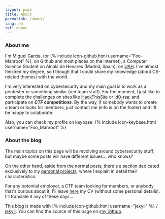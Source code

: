 ```yaml
---
layout: page
title: About
permalink: /about/
lang: en
ref: about
---
```


### About me
I'm Miguel García, (or {% include icon-github.html username="Foo-Manroot" %}, on Github
and most places on the internet), a Computer Science Student on Alcalá de Henares
(Madrid, Spain), on [UAH](https://www.uah.es). I've almost finished my degree, so I
though that I could share my knowledge (about CS-related themes) with the world.

I'm very interested on cybersecurity and my main goal is to work as a pentester or
something similar (red team stuff). For the moment, I just like to complete the
challenges on sites like [HackThisSite](https://www.hackthissite.org/) or
[id0-rsa](https://id0-rsa.pub/); and participate on **_CTF_ competitions**. By the way,
if somebody wants to create a team or looks for members, just contact me (info is on the
footer) and I'll be happy to colaborate.

Also, you can check my profile on keybase:
	{% include icon-keybase.html username="Foo_Manroot" %}


### About the blog
The main topics on this page will be revolving around cybersecurity stuff; but maybe
some posts will have different issues... who knows?


On the other hand, aside from the normal posts, there's a section dedicated exclusively
to my [personal projects](../projects), where I explain in detail their characteristics.


For any potential employer, a CTF team looking for members, or anybody that's curious
about it, I'll leave [here](/assets/Miguel-García_CV.pdf) my CV (without some personal
details). I'll translate it any of these days...

This blog is made with {% include icon-github.html username="jekyll" %} /
[jekyll](https://github.com/jekyll/jekyll). You can find the source of this page on
i[my Github](https://github.com/Foo-Manroot/foo-manroot.github.io).
